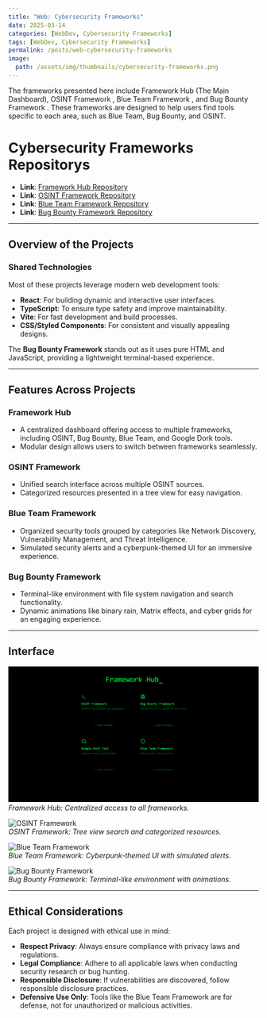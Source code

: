 ```yaml
---
title: "Web: Cybersecurity Frameworks"
date: 2025-03-14
categories: [WebDev, Cybersecurity Frameworks]
tags: [WebDev, Cybersecurity Frameworks]
permalink: /posts/web-cybersecurity-frameworks
image:
  path: /assets/img/thumbnails/cybersecurity-frameworks.png
---
```



The frameworks presented here include Framework Hub (The Main Dashboard), OSINT Framework , Blue Team Framework , and Bug Bounty Framework . These frameworks are designed to help users find tools specific to each area, such as Blue Team, Bug Bounty, and OSINT.


# Cybersecurity Frameworks Repositorys

- **Link**: [Framework Hub Repository](https://Gh0sT2xx2.github.io/Framework-Hub)
- **Link**: [OSINT Framework Repository](https://Gh0sT2xx2.github.io/OSINT-Framework)
- **Link**: [Blue Team Framework Repository](https://Gh0sT2xx2.github.io/Blueteam-Framework)
- **Link**: [Bug Bounty Framework Repository](https://Gh0sT2xx2.github.io/BugBounty-Framework)

---

## Overview of the Projects

### Shared Technologies
Most of these projects leverage modern web development tools:
- **React**: For building dynamic and interactive user interfaces.
- **TypeScript**: To ensure type safety and improve maintainability.
- **Vite**: For fast development and build processes.
- **CSS/Styled Components**: For consistent and visually appealing designs.

The **Bug Bounty Framework** stands out as it uses pure HTML and JavaScript, providing a lightweight terminal-based experience.

---

## Features Across Projects

### Framework Hub
- A centralized dashboard offering access to multiple frameworks, including OSINT, Bug Bounty, Blue Team, and Google Dork tools.
- Modular design allows users to switch between frameworks seamlessly.

### OSINT Framework
- Unified search interface across multiple OSINT sources.
- Categorized resources presented in a tree view for easy navigation.

### Blue Team Framework
- Organized security tools grouped by categories like Network Discovery, Vulnerability Management, and Threat Intelligence.
- Simulated security alerts and a cyberpunk-themed UI for an immersive experience.

### Bug Bounty Framework
- Terminal-like environment with file system navigation and search functionality.
- Dynamic animations like binary rain, Matrix effects, and cyber grids for an engaging experience.

---

## Interface


![Framework Hub](/assets/img/Framework-Hub-Interface.png)  
*Framework Hub: Centralized access to all frameworks.*

![OSINT Framework](/assets/img/OSINT-Framework-Interface.png)  
*OSINT Framework: Tree view search and categorized resources.*

![Blue Team Framework](/assets/img/Blueteam-Framework-Interface.png)  
*Blue Team Framework: Cyberpunk-themed UI with simulated alerts.*

![Bug Bounty Framework](/assets/img/Bugbounty-Framework-Interface.png)  
*Bug Bounty Framework: Terminal-like environment with animations.*

---

## Ethical Considerations

Each project is designed with ethical use in mind:
- **Respect Privacy**: Always ensure compliance with privacy laws and regulations.
- **Legal Compliance**: Adhere to all applicable laws when conducting security research or bug hunting.
- **Responsible Disclosure**: If vulnerabilities are discovered, follow responsible disclosure practices.
- **Defensive Use Only**: Tools like the Blue Team Framework are for defense, not for unauthorized or malicious activities.


